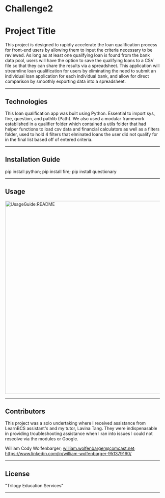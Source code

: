 # Challenge2


# Project Title

This project is designed to rapidly accelerate the loan qualification process for front-end users by allowing them to input the criteria necessary to be reviewed. As long as at least one qualifying loan is found from the bank data pool, users will have the option to save the qualifying loans to a CSV file so that they can share the results via a spreadsheet. This application will streamline loan qualification for users by eliminating the need to submit an individual loan application for each individual bank, and allow for direct comparison by smoothly exporting data into a spreadsheet.


---

## Technologies

This loan qualification app was built using Python. Essential to import sys, fire, question, and pathlib (Path). We also used a modular framework established in a qualifier folder which contained a utils folder that had helper functions to load csv data and financial calculators as well as a filters folder, used to hold 4 filters that elminated loans the user did not qualify for in the final list based off of entered criteria. 

---

## Installation Guide
pip install python; 
pip install fire; 
pip install questionary

---

## Usage

<img width="627" alt="UsageGuide:README" src="https://user-images.githubusercontent.com/111939161/189257932-c295928a-7f6c-4201-b908-2047307e1aaf.png">

---

## Contributors

This project was a solo undertaking where I received assistance from LearnBCS assistant's and my tutor, Lavina Tang. They were indispenasable in providing troubleshooting assistance when I ran into issues I could not reseolve via the modules or Google. 

William Cody Wolfenbarger; 
william.wolfenbarger@comcast.net; 
https://www.linkedin.com/in/william-wolfenbarger-951379160/


---

## License
"Trilogy Education Services" 

---


